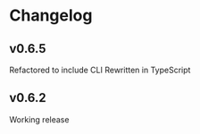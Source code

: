# Changelog

## v0.6.5

Refactored to include CLI
Rewritten in TypeScript

## v0.6.2

Working release